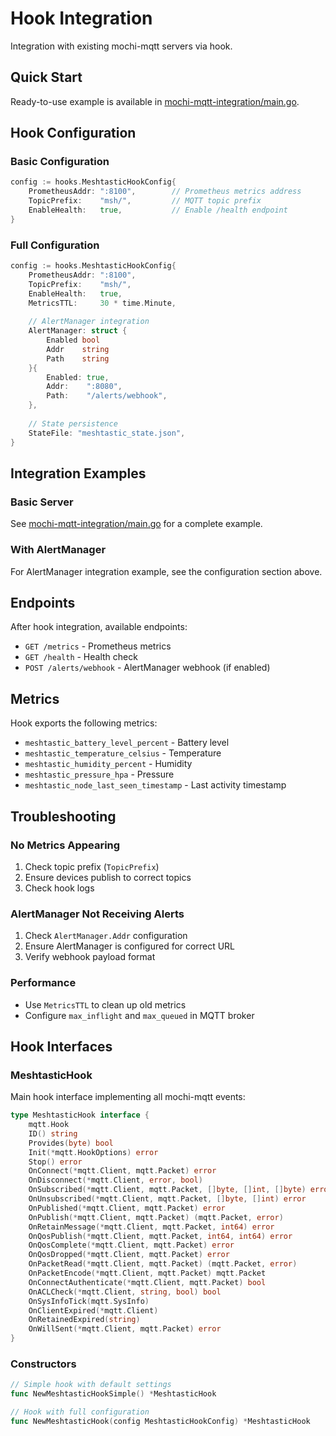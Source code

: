 # Hook Integration

Integration with existing mochi-mqtt servers via hook.

## Quick Start

Ready-to-use example is available in [mochi-mqtt-integration/main.go](../mochi-mqtt-integration/main.go).

## Hook Configuration

### Basic Configuration
```go
config := hooks.MeshtasticHookConfig{
    PrometheusAddr: ":8100",        // Prometheus metrics address
    TopicPrefix:    "msh/",         // MQTT topic prefix
    EnableHealth:   true,           // Enable /health endpoint
}
```

### Full Configuration
```go
config := hooks.MeshtasticHookConfig{
    PrometheusAddr: ":8100",
    TopicPrefix:    "msh/",
    EnableHealth:   true,
    MetricsTTL:     30 * time.Minute,
    
    // AlertManager integration
    AlertManager: struct {
        Enabled bool
        Addr    string
        Path    string
    }{
        Enabled: true,
        Addr:    ":8080",
        Path:    "/alerts/webhook",
    },
    
    // State persistence
    StateFile: "meshtastic_state.json",
}
```

## Integration Examples

### Basic Server

See [mochi-mqtt-integration/main.go](../mochi-mqtt-integration/main.go) for a complete example.

### With AlertManager

For AlertManager integration example, see the configuration section above.

## Endpoints

After hook integration, available endpoints:

- `GET /metrics` - Prometheus metrics
- `GET /health` - Health check
- `POST /alerts/webhook` - AlertManager webhook (if enabled)

## Metrics

Hook exports the following metrics:

- `meshtastic_battery_level_percent` - Battery level
- `meshtastic_temperature_celsius` - Temperature
- `meshtastic_humidity_percent` - Humidity
- `meshtastic_pressure_hpa` - Pressure
- `meshtastic_node_last_seen_timestamp` - Last activity timestamp

## Troubleshooting

### No Metrics Appearing
1. Check topic prefix (`TopicPrefix`)
2. Ensure devices publish to correct topics
3. Check hook logs

### AlertManager Not Receiving Alerts
1. Check `AlertManager.Addr` configuration
2. Ensure AlertManager is configured for correct URL
3. Verify webhook payload format

### Performance
- Use `MetricsTTL` to clean up old metrics
- Configure `max_inflight` and `max_queued` in MQTT broker

## Hook Interfaces

### MeshtasticHook
Main hook interface implementing all mochi-mqtt events:

```go
type MeshtasticHook interface {
    mqtt.Hook
    ID() string
    Provides(byte) bool
    Init(*mqtt.HookOptions) error
    Stop() error
    OnConnect(*mqtt.Client, mqtt.Packet) error
    OnDisconnect(*mqtt.Client, error, bool)
    OnSubscribed(*mqtt.Client, mqtt.Packet, []byte, []int, []byte) error
    OnUnsubscribed(*mqtt.Client, mqtt.Packet, []byte, []int) error
    OnPublished(*mqtt.Client, mqtt.Packet) error
    OnPublish(*mqtt.Client, mqtt.Packet) (mqtt.Packet, error)
    OnRetainMessage(*mqtt.Client, mqtt.Packet, int64) error
    OnQosPublish(*mqtt.Client, mqtt.Packet, int64, int64) error
    OnQosComplete(*mqtt.Client, mqtt.Packet) error
    OnQosDropped(*mqtt.Client, mqtt.Packet) error
    OnPacketRead(*mqtt.Client, mqtt.Packet) (mqtt.Packet, error)
    OnPacketEncode(*mqtt.Client, mqtt.Packet) mqtt.Packet
    OnConnectAuthenticate(*mqtt.Client, mqtt.Packet) bool
    OnACLCheck(*mqtt.Client, string, bool) bool
    OnSysInfoTick(mqtt.SysInfo)
    OnClientExpired(*mqtt.Client)
    OnRetainedExpired(string)
    OnWillSent(*mqtt.Client, mqtt.Packet) error
}
```

### Constructors

```go
// Simple hook with default settings
func NewMeshtasticHookSimple() *MeshtasticHook

// Hook with full configuration
func NewMeshtasticHook(config MeshtasticHookConfig) *MeshtasticHook
```